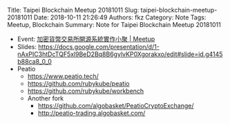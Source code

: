 Title: Taipei Blockchain Meetup 20181011
Slug: taipei-blockchain-meetup-20181011
Date: 2018-10-11 21:26:49
Authors: fkz
Category: Note
Tags: Meetup, Blockchain
Summary: Note for Taipei Blockchain Meetup 20181011


- Event: [加密貨幣交易所開源系統實作小聚 | Meetup](https://www.meetup.com/Taipei-Blockchain/events/255161378/)
- Slides: <https://docs.google.com/presentation/d/1-nAxPIC3htDcTQF5xl9BeD2Bq8B6gylvKP0Xgorakxo/edit#slide=id.g4145b88ca8_0_0>
- Peatio
    - <https://www.peatio.tech/>
    - <https://github.com/rubykube/peatio>
    - <https://github.com/rubykube/workbench>
    - Another fork
        - <https://github.com/algobasket/PeatioCryptoExchange/>
        - <http://peatio-trading.algobasket.com/>
